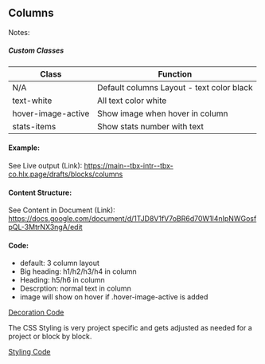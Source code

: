 ## Columns

Notes:

##### Custom Classes 
|  Class | Function   |  
|--------|------------|
| N/A | Default columns Layout - text color black |  
| text-white | All text color white |
| hover-image-active | Show image when hover in column |
| stats-items | Show stats number with text |

#### Example:
See Live output (Link):
https://main--tbx-intr--tbx-co.hlx.page/drafts/blocks/columns

#### Content Structure:

See Content in Document (Link):
https://docs.google.com/document/d/1TJD8V1fV7oBR6d70W1l4nIpNWGosfpQL-3MtrNX3ngA/edit

#### Code:
- default: 3 column layout
- Big heading: h1/h2/h3/h4 in column
- Heading: h5/h6 in column
- Descrption: normal text in column
- image will show on hover if .hover-image-active is added

[Decoration Code](columns.js)

The CSS Styling is very project specific and gets adjusted as needed for a project or block by block.

[Styling Code](columns.css)